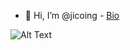 - 👋 Hi, I’m @jicoing - [Bio](https://bit.ly/komlalebu)
<!---
jicoing/jicoing is a ✨ special ✨ repository because its `README.md` (this file) appears on your GitHub profile.
You can click the Preview link to take a look at your changes.
--->
![Alt Text](https://s3.amazonaws.com/blog.komlalebu.com/KomlaQR.png)
